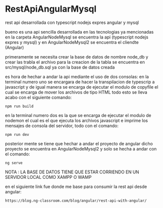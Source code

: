# RestApiAngularMysql
rest api desarrollada con typescript nodejs expres angular y mysql

bueno es una api sencilla desarrollada en las tecnologias ya mencionadas 
en la carpeta AngularNodeMysql se encuentra la api (typescript nodejs expres y mysql)
y en AngularNodeMysql2 se encuentra el cliendte (Angular)

primeramente se necesita crear la base de datos de nombre node_db y crear las trabla el archivo para la creacion 
de la tabla se encuentra en src/mysql/node_db.sql ya con la base de datos creada

es hora de hechar a andar la api mediante el uso de dos consolas:
en la terminal numero uno se encargara de hacer la transpilacion de typescrip a javascript y de igual manera 
se encarga de ejecutar el modulo de copyfile el cual se encarga de mover los archivos de tipo HTML
todo esto se lleva acabo con el siguiente comando:

    npm run build

en la terminal numero dos es la que se encarga de ejecutar el modulo de nodemon el cual es el que ejecuta los 
archivos javascript e imprime los mensajes de consola del servidor, todo con el comando:

    npm run dev
    
posterior mente se tiene que hechar a andar el proyecto de angular dicho proyecto se encuentra en AngularNodeMysql2 
y solo se hecha a andar con el comando:

    ng serve 
    
NOTA : LA BASE DE DATOS TIENE QUE ESTAR CORRIENDO EN UN SERVIDOR LOCAL COMO XAMPP O WAMP 

en el siguiente link fue donde me base para consumir la rest api desde angular:

    https://blog.ng-classroom.com/blog/angular/rest-api-with-angular/
